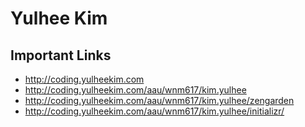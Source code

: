 # Yulhee Kim

## Important Links

- http://coding.yulheekim.com
- http://coding.yulheekim.com/aau/wnm617/kim.yulhee
- http://coding.yulheekim.com/aau/wnm617/kim.yulhee/zengarden
- http://coding.yulheekim.com/aau/wnm617/kim.yulhee/initializr/
